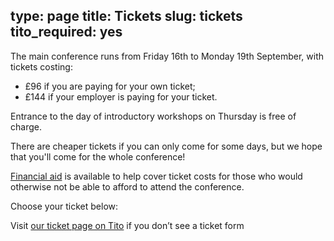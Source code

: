 type: page
title: Tickets
slug: tickets
tito_required: yes
---

The main conference runs from Friday 16th to Monday 19th September, with tickets costing:

 * £96 if you are paying for your own ticket;
 * £144 if your employer is paying for your ticket.

Entrance to the day of introductory workshops on Thursday is free of charge.

There are cheaper tickets if you can only come for some days, but we hope that you'll come for the whole conference!

[Financial aid](/financial-aid/) is available to help cover ticket costs for
those who would otherwise not be able to afford to attend the conference.

Choose your ticket below:

<tito-widget event="pyconuk/2016">Visit [our ticket page on Tito](https://ti.to/pyconuk/2016) if you don’t see a ticket form</tito-widget>

